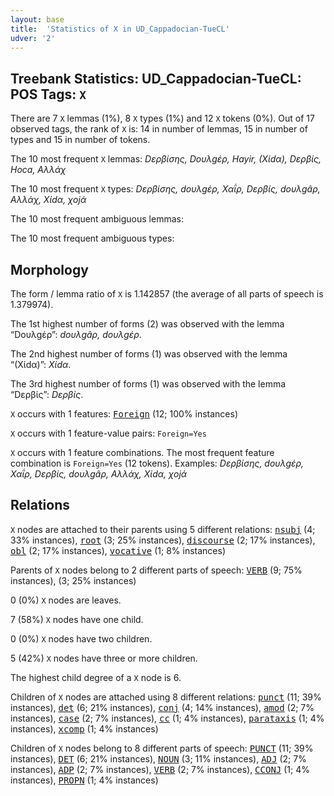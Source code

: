 ```yaml
---
layout: base
title:  'Statistics of X in UD_Cappadocian-TueCL'
udver: '2'
---
```


## Treebank Statistics: UD_Cappadocian-TueCL: POS Tags: `X`

There are 7 `X` lemmas (1%), 8 `X` types (1%) and 12 `X` tokens (0%).
Out of 17 observed tags, the rank of `X` is: 14 in number of lemmas, 15 in number of types and 15 in number of tokens.

The 10 most frequent `X` lemmas: <em>Dερβίσης, Dουλgέρ, Hayir, (Xίdα), Dερβίς, Hoca, Αλλάχ</em>

The 10 most frequent `X` types:  <em>Dερβίσης, dουλgέρ, Χαΐρ, Dερβίς, dουλgâρ, Αλλάχ, Χίdα, χοjά</em>

The 10 most frequent ambiguous lemmas: 

The 10 most frequent ambiguous types:  



## Morphology

The form / lemma ratio of `X` is 1.142857 (the average of all parts of speech is 1.379974).

The 1st highest number of forms (2) was observed with the lemma “Dουλgέρ”: <em>dουλgâρ, dουλgέρ</em>.

The 2nd highest number of forms (1) was observed with the lemma “(Xίdα)”: <em>Χίdα</em>.

The 3rd highest number of forms (1) was observed with the lemma “Dερβίς”: <em>Dερβίς</em>.

`X` occurs with 1 features: <tt><a href="cpg_tuecl-feat-Foreign.html">Foreign</a></tt> (12; 100% instances)

`X` occurs with 1 feature-value pairs: `Foreign=Yes`

`X` occurs with 1 feature combinations.
The most frequent feature combination is `Foreign=Yes` (12 tokens).
Examples: <em>Dερβίσης, dουλgέρ, Χαΐρ, Dερβίς, dουλgâρ, Αλλάχ, Χίdα, χοjά</em>


## Relations

`X` nodes are attached to their parents using 5 different relations: <tt><a href="cpg_tuecl-dep-nsubj.html">nsubj</a></tt> (4; 33% instances), <tt><a href="cpg_tuecl-dep-root.html">root</a></tt> (3; 25% instances), <tt><a href="cpg_tuecl-dep-discourse.html">discourse</a></tt> (2; 17% instances), <tt><a href="cpg_tuecl-dep-obl.html">obl</a></tt> (2; 17% instances), <tt><a href="cpg_tuecl-dep-vocative.html">vocative</a></tt> (1; 8% instances)

Parents of `X` nodes belong to 2 different parts of speech: <tt><a href="cpg_tuecl-pos-VERB.html">VERB</a></tt> (9; 75% instances),  (3; 25% instances)

0 (0%) `X` nodes are leaves.

7 (58%) `X` nodes have one child.

0 (0%) `X` nodes have two children.

5 (42%) `X` nodes have three or more children.

The highest child degree of a `X` node is 6.

Children of `X` nodes are attached using 8 different relations: <tt><a href="cpg_tuecl-dep-punct.html">punct</a></tt> (11; 39% instances), <tt><a href="cpg_tuecl-dep-det.html">det</a></tt> (6; 21% instances), <tt><a href="cpg_tuecl-dep-conj.html">conj</a></tt> (4; 14% instances), <tt><a href="cpg_tuecl-dep-amod.html">amod</a></tt> (2; 7% instances), <tt><a href="cpg_tuecl-dep-case.html">case</a></tt> (2; 7% instances), <tt><a href="cpg_tuecl-dep-cc.html">cc</a></tt> (1; 4% instances), <tt><a href="cpg_tuecl-dep-parataxis.html">parataxis</a></tt> (1; 4% instances), <tt><a href="cpg_tuecl-dep-xcomp.html">xcomp</a></tt> (1; 4% instances)

Children of `X` nodes belong to 8 different parts of speech: <tt><a href="cpg_tuecl-pos-PUNCT.html">PUNCT</a></tt> (11; 39% instances), <tt><a href="cpg_tuecl-pos-DET.html">DET</a></tt> (6; 21% instances), <tt><a href="cpg_tuecl-pos-NOUN.html">NOUN</a></tt> (3; 11% instances), <tt><a href="cpg_tuecl-pos-ADJ.html">ADJ</a></tt> (2; 7% instances), <tt><a href="cpg_tuecl-pos-ADP.html">ADP</a></tt> (2; 7% instances), <tt><a href="cpg_tuecl-pos-VERB.html">VERB</a></tt> (2; 7% instances), <tt><a href="cpg_tuecl-pos-CCONJ.html">CCONJ</a></tt> (1; 4% instances), <tt><a href="cpg_tuecl-pos-PROPN.html">PROPN</a></tt> (1; 4% instances)

